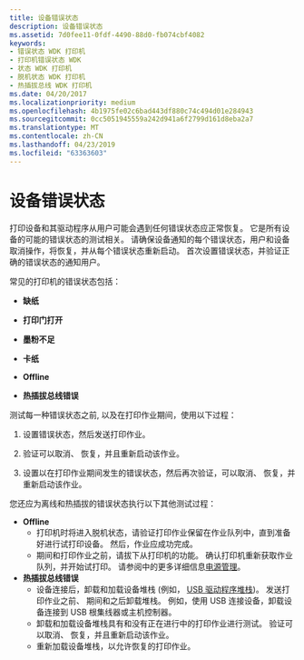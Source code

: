 ```yaml
---
title: 设备错误状态
description: 设备错误状态
ms.assetid: 7d0fee11-0fdf-4490-88d0-fb074cbf4082
keywords:
- 错误状态 WDK 打印机
- 打印机错误状态 WDK
- 状态 WDK 打印机
- 脱机状态 WDK 打印机
- 热插拔总线 WDK 打印机
ms.date: 04/20/2017
ms.localizationpriority: medium
ms.openlocfilehash: 4b1975fe02c6bad443df880c74c494d01e284943
ms.sourcegitcommit: 0cc5051945559a242d941a6f2799d161d8eba2a7
ms.translationtype: MT
ms.contentlocale: zh-CN
ms.lasthandoff: 04/23/2019
ms.locfileid: "63363603"
---
```

# <a name="device-error-states"></a>设备错误状态


打印设备和其驱动程序从用户可能会遇到任何错误状态应正常恢复。 它是所有设备的可能的错误状态的测试相关。 请确保设备通知的每个错误状态，用户和设备取消操作，将恢复，并从每个错误状态重新启动。 首次设置错误状态，并验证正确的错误状态的通知用户。

常见的打印机的错误状态包括：

-   **缺纸**

-   **打印门打开**

-   **墨粉不足**

-   **卡纸**

-   **Offline**

-   **热插拔总线错误**

测试每一种错误状态之前, 以及在打印作业期间，使用以下过程：

1.  设置错误状态，然后发送打印作业。

2.  验证可以取消、 恢复，并且重新启动该作业。

3.  设置以在打印作业期间发生的错误状态，然后再次验证，可以取消、 恢复，并重新启动该作业。

您还应为离线和热插拔的错误状态执行以下其他测试过程：

-   **Offline**
    -   打印机时将进入脱机状态，请验证打印作业保留在作业队列中，直到准备好进行试打印设备。 然后，作业应成功完成。
    -   期间和打印作业之前，请拔下从打印机的功能。 确认打印机重新获取作业队列，并开始试打印。 请参阅中的更多详细信息[电源管理](power-management.md)。
-   **热插拔总线错误**
    -   设备连接后，卸载和加载设备堆栈 (例如， [USB 驱动程序堆栈](https://msdn.microsoft.com/library/windows/hardware/hh406256))。 发送打印作业之前、 期间和之后卸载堆栈。 例如，使用 USB 连接设备，卸载设备连接到 USB 根集线器或主机控制器。
    -   卸载和加载设备堆栈具有和没有正在进行中的打印作业进行测试。 验证可以取消、 恢复，并且重新启动该作业。
    -   重新加载设备堆栈，以允许恢复的打印作业。

 

 




